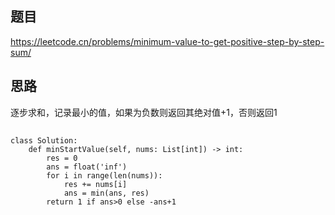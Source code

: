 ## 题目
https://leetcode.cn/problems/minimum-value-to-get-positive-step-by-step-sum/
## 思路
逐步求和，记录最小的值，如果为负数则返回其绝对值+1，否则返回1
## 
```PY
class Solution:
    def minStartValue(self, nums: List[int]) -> int:
        res = 0
        ans = float('inf')
        for i in range(len(nums)):
            res += nums[i]
            ans = min(ans, res)
        return 1 if ans>0 else -ans+1
```

